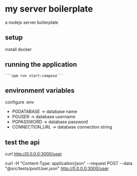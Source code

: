 # my server boilerplate

a nodejs server boilerplate

## setup

install docker

## running the application

    ```npm run start:compose```

## environment variables

configure .env

- PGDATABASE -> database name
- PGUSER -> database username
- PGPASSWORD -> database password
- CONNECTION_URL -> database connection string

## test the api

curl http://0.0.0.0:3000/user

curl -H "Content-Type: application/json" --request POST --data "@src/tests/postUser.json" http://0.0.0.0:3000/user
